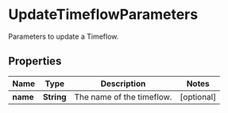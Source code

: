 

# UpdateTimeflowParameters

Parameters to update a Timeflow.

## Properties

Name | Type | Description | Notes
------------ | ------------- | ------------- | -------------
**name** | **String** | The name of the timeflow. |  [optional]



